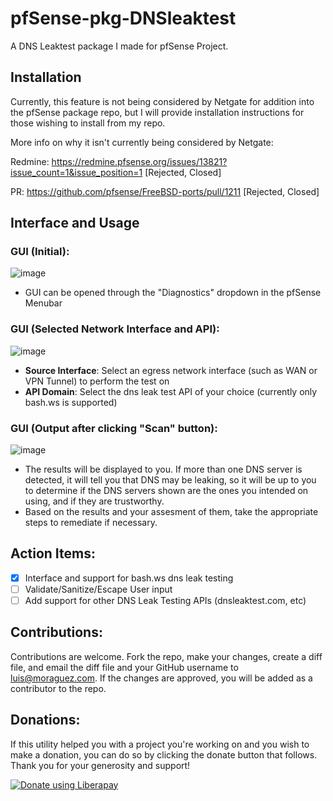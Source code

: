# pfSense-pkg-DNSleaktest
A DNS Leaktest package I made for pfSense Project.

## Installation
Currently, this feature is not being considered by Netgate for addition into the pfSense package repo, but I will provide installation instructions for those wishing to install from my repo.

More info on why it isn't currently being considered by Netgate:

Redmine:
https://redmine.pfsense.org/issues/13821?issue_count=1&issue_position=1 [Rejected, Closed]

PR:
https://github.com/pfsense/FreeBSD-ports/pull/1211 [Rejected, Closed]

## Interface and Usage

### GUI (Initial):
![image](https://user-images.githubusercontent.com/73666574/209186555-3fcbfb3a-f0d8-4e64-8ace-dd8716ce9b15.png)
 - GUI can be opened through the "Diagnostics" dropdown in the pfSense Menubar

### GUI (Selected Network Interface and API):
![image](https://user-images.githubusercontent.com/73666574/209186971-adc8d089-f7e8-49bd-929f-c96fd01ed766.png)
 - **Source Interface**: Select an egress network interface (such as WAN or VPN Tunnel) to perform the test on
 - **API Domain**: Select the dns leak test API of your choice (currently only bash.ws is supported)

### GUI (Output after clicking "Scan" button):
![image](https://user-images.githubusercontent.com/73666574/209187303-ea3d4585-f8a5-4ba2-829f-640305c6d6fe.png)
- The results will be displayed to you. If more than one DNS server is detected, it will tell you that DNS may be leaking, so it will be up to you to determine if the DNS servers shown are the ones you intended on using, and if they are trustworthy.
- Based on the results and your assesment of them, take the appropriate steps to remediate if necessary.


## Action Items:
- [x] Interface and support for bash.ws dns leak testing
- [ ] Validate/Sanitize/Escape User input
- [ ] Add support for other DNS Leak Testing APIs (dnsleaktest.com, etc)

## Contributions:
Contributions are welcome. Fork the repo, make your changes, create a diff file, and email the diff file and your GitHub username to luis@moraguez.com. If the changes are approved, you will be added as a contributor to the repo.

## Donations:
If this utility helped you with a project you're working on and you wish to make a donation, you can do so by clicking the donate button that follows. Thank you for your generosity and support!

<noscript><a href="https://liberapay.com/z3d6380/donate"><img alt="Donate using Liberapay" src="https://liberapay.com/assets/widgets/donate.svg"></a></noscript>
